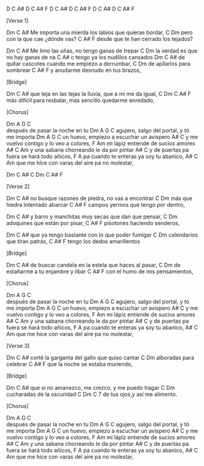  
D C A# D C A# F
D C A# D C A# F
D C A# D C A# F

[Verse 1]
 
Dm                   C                     A#
Me importa una mierda los labios que quieras bordar,
     C                     Dm
pero con la que cae ¿dónde vas?
     C                     A#       F
desde que te han cerrado los tejados?
 
Dm                C                A#
Me limo las uñas, no tengo ganas de trepar
      C                        Dm
la verdad es que no hay ganas de na
      C                A#     c
tengo ya los nudillos cansados
Dm                  C                 A#
de quitar cascotes cuando me empiezo a derrumbar,
      C              Dm
de apilarlos para sombrear
      C                  A#       F
y anudarme desnudo en tus brazos,
 
[Bridge]
 
Dm                      C                      A#
que teja en las tejas la lluvia, que a mi me da igual,
      C             Dm         C                    A#     F
más difícil para resbalar, más sencillo quedarme enredado,
 
[Chorus]
 
Dm      A    G        C    
después de pasar la noche en tu 
  Dm             A     G     C
agujero, salgo del portal, y tó me importa 
    Dm         A          G   C
un huevo, empiezo a escuchar un avispero
        A#                C
y me vuelvo contigo y lo veo a colores,
   F                Am
mi lápiz entiende de sucios amores
  A#             C             Am
y una sabana chorreando le da por pintar
     A#                   C
y de puertas pa fuera se hará todo añicos,
    F                    A
pa cuando te enteras ya soy tu abanico,
     A#                    C              Am
que me hice con varas del aire pa no molestar,
 
Dm C A# C
Dm C A# F
 
 
[Verse 2]
 
Dm                   C                     A#
no busque razones de piedra, no vas a encontrar
     C                     Dm
más que hiedra intentado abarcar
     C                     A#       F
campos yermos que tengo por dentro,
 
Dm                   C                     A#
y barro y manchitas muy secas que dan que pensar,
     C                     Dm
adoquines que están por pisar,
     C                     A#       F
pisotones haciendo senderos,
 
 
Dm                   C                     A#
que ya tengo bastante con lo que poder fumigar
     C                     Dm
calendarios que tiran patrás,
     C                     A#       F
tengo los dedos amarillentos
 
[Bridge]
 
Dm                   C                     A#
de buscar candela en la estela que haces al pasar,
     C                     Dm
de estañarme a tu enjambre y libar
      C                    A#     F
con el humo de mis pensamientos,
 
 
[Chorus]
 
Dm      A    G        C    
después de pasar la noche en tu 
  Dm             A     G     C
agujero, salgo del portal, y tó me importa 
    Dm         A          G   C
un huevo, empiezo a escuchar un avispero
        A#                C
y me vuelvo contigo y lo veo a colores,
   F                Am
mi lápiz entiende de sucios amores
  A#             C             Am
y una sabana chorreando le da por pintar
     A#                   C
y de puertas pa fuera se hará todo añicos,
    F                    A
pa cuando te enteras ya soy tu abanico,
     A#                    C              Am
que me hice con varas del aire pa no molestar,
 
[Verse 3]
 
Dm                   C                     A#
corté la garganta del gallo que quiso cantar
     C               Dm
alboradas para celebrar
     C                     A#       F
que la noche se estaba muriendo,

 
[Bridge]
 
Dm                   C                     A#
que si no amanezco, me crezco, y me puedo tragar
     C               Dm
cucharadas de la oscuridad
      C             Dm         C          7
de tus ojos,y así me alimento.
 
 
[Chorus]
 
Dm      A    G        C    
después de pasar la noche en tu 
  Dm             A     G     C
agujero, salgo del portal, y tó me importa 
    Dm         A          G   C
un huevo, empiezo a escuchar un avispero
        A#                C
y me vuelvo contigo y lo veo a colores,
   F                Am
mi lápiz entiende de sucios amores
  A#             C             Am
y una sabana chorreando le da por pintar
     A#                   C
y de puertas pa fuera se hará todo añicos,
    F                    A
pa cuando te enteras ya soy tu abanico,
     A#                    C              Am
que me hice con varas del aire pa no molestar,